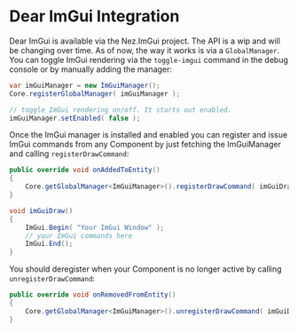 Dear ImGui Integration
==========
Dear ImGui is available via the Nez.ImGui project. The API is a wip and will be changing over time. As of now, the way it works is via a `GlobalManager`. You can toggle ImGui rendering via the `toggle-imgui` command in the debug console or by manually adding the manager:

```csharp
var imGuiManager = new ImGuiManager();
Core.registerGlobalManager( imGuiManager );

// toggle ImGui rendering on/off. It starts out enabled.
imGuiManager.setEnabled( false );
```

Once the ImGui manager is installed and enabled you can register and issue ImGui commands from any Component by just fetching the ImGuiManager and calling `registerDrawCommand`:

```csharp
public override void onAddedToEntity()
{
    Core.getGlobalManager<ImGuiManager>().registerDrawCommand( imGuiDraw );
}

void imGuiDraw()
{
    ImGui.Begin( "Your ImGui Window" );
    // your ImGui commands here
    ImGui.End();
}
```

You should deregister when your Component is no longer active by calling `unregisterDrawCommand`:

```csharp
public override void onRemovedFromEntity()
{
    Core.getGlobalManager<ImGuiManager>().unregisterDrawCommand( imGuiDraw );
}
```